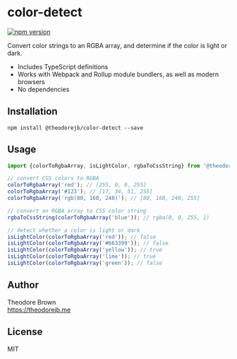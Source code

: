 # color-detect
[![npm version](https://badge.fury.io/js/%40theodorejb%2Fcolor-detect.svg)](https://badge.fury.io/js/%40theodorejb%2Fcolor-detect)

Convert color strings to an RGBA array, and determine if the color is light or dark.

* Includes TypeScript definitions
* Works with Webpack and Rollup module bundlers, as well as modern browsers
* No dependencies

## Installation

`npm install @theodorejb/color-detect --save`

## Usage

```javascript
import {colorToRgbaArray, isLightColor, rgbaToCssString} from '@theodorejb/color-detect';

// convert CSS colors to RGBA
colorToRgbaArray('red'); // [255, 0, 0, 255]
colorToRgbaArray('#123'); // [17, 34, 51, 255]
colorToRgbaArray('rgb(80, 160, 240)'); // [80, 160, 240, 255]

// convert an RGBA array to CSS color string
rgbaToCssString(colorToRgbaArray('blue')); // rgba(0, 0, 255, 1)

// detect whether a color is light or dark
isLightColor(colorToRgbaArray('red')); // false
isLightColor(colorToRgbaArray('#663399')); // false
isLightColor(colorToRgbaArray('yellow')); // true
isLightColor(colorToRgbaArray('lime')); // true
isLightColor(colorToRgbaArray('green')); // false
```

## Author

Theodore Brown  
<https://theodorejb.me>

## License

MIT
